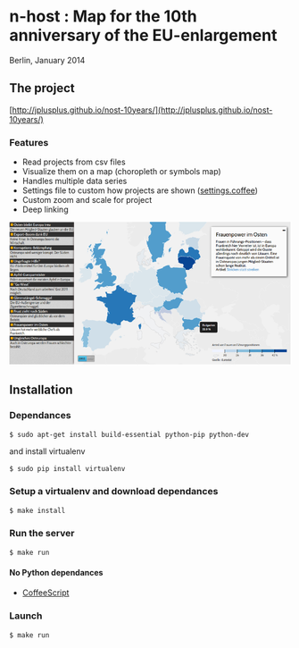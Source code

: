 n-host : Map for the 10th anniversary of the EU-enlargement
===========================================================

Berlin, January 2014

## The project

[http://jplusplus.github.io/nost-10years/](http://jplusplus.github.io/nost-10years/)

### Features

* Read projects from csv files
* Visualize them on a map (choropleth or symbols map)
* Handles multiple data series
* Settings file to custom how projects are shown ([settings.coffee](assets/coffee/settings.coffee))
* Custom zoom and scale for project
* Deep linking

![Screenshot](screenshot.png "Screenshot")

## Installation

### Dependances

	$ sudo apt-get install build-essential python-pip python-dev

and install virtualenv

	$ sudo pip install virtualenv

### Setup a virtualenv and download dependances

	$ make install

### Run the server

	$ make run

#### No Python dependances

* [CoffeeScript](http://coffeescript.org/)

### Launch

```
$ make run
```
